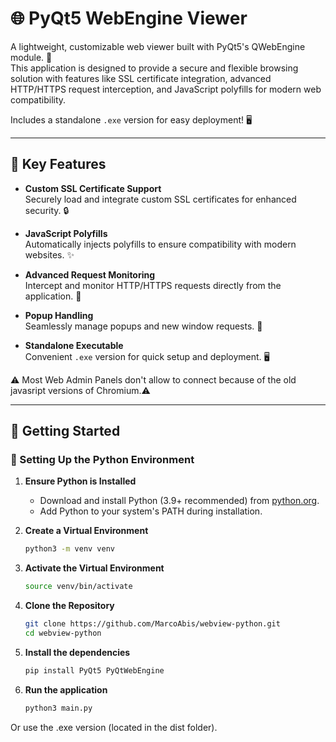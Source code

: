 # 🌐 PyQt5 WebEngine Viewer

A lightweight, customizable web viewer built with PyQt5's QWebEngine module. 🚀  
This application is designed to provide a secure and flexible browsing solution with features like SSL certificate integration, advanced HTTP/HTTPS request interception, and JavaScript polyfills for modern web compatibility.  

Includes a standalone `.exe` version for easy deployment! 🖥️  

---

## 🔑 Key Features

- **Custom SSL Certificate Support**  
  Securely load and integrate custom SSL certificates for enhanced security. 🔒  

- **JavaScript Polyfills**  
  Automatically injects polyfills to ensure compatibility with modern websites. ✨<br>

- **Advanced Request Monitoring**  
  Intercept and monitor HTTP/HTTPS requests directly from the application. 📡  

- **Popup Handling**  
  Seamlessly manage popups and new window requests. 🔗  

- **Standalone Executable**  
  Convenient `.exe` version for quick setup and deployment. 🖥️  

⚠️ Most Web Admin Panels don't allow to connect because of the old javasript versions of Chromium.⚠️

---

## 🚀 Getting Started

### 🐍 Setting Up the Python Environment  

1. **Ensure Python is Installed**  
   - Download and install Python (3.9+ recommended) from [python.org](https://www.python.org).  
   - Add Python to your system's PATH during installation.  

2. **Create a Virtual Environment**  
   ```bash
   python3 -m venv venv
   
3. **Activate the Virtual Environment**
   ```bash
   source venv/bin/activate
   
1. **Clone the Repository**  
   ```bash
   git clone https://github.com/MarcoAbis/webview-python.git
   cd webview-python
   
2. **Install the dependencies**
   ```bash
   pip install PyQt5 PyQtWebEngine
   
3. **Run the application**
   ```bash
   python3 main.py

Or use the .exe version (located in the dist folder).
